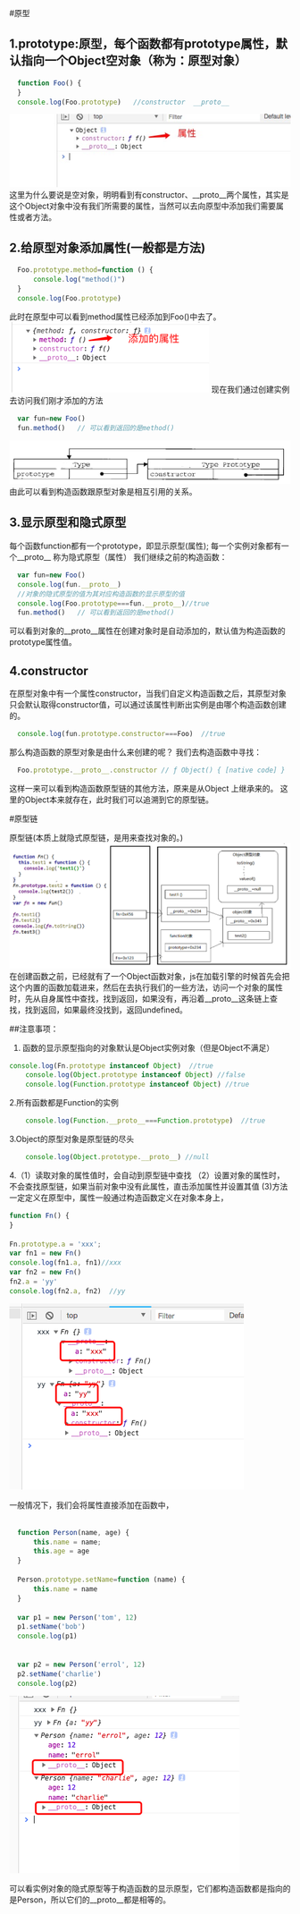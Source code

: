 #原型

## 1.prototype:原型，每个函数都有prototype属性，默认指向一个Object空对象（称为：原型对象）
  ```javascript
    function Foo() {
    }
    console.log(Foo.prototype)   //constructor  __proto__
  ```
  ![函数原型链](./image/函数原型链.jpg)
  这里为什么要说是空对象，明明看到有constructor、__proto__两个属性，其实是这个Object对象中没有我们所需要的属性，当然可以去向原型中添加我们需要属性或者方法。

## 2.给原型对象添加属性(一般都是方法)
  ````javascript
    Foo.prototype.method=function () {
        console.log("method()")
    }
    console.log(Foo.prototype) 
  ````
  此时在原型中可以看到method属性已经添加到Foo()中去了。
  ![函数原型链](./image/添加属性.png)
  现在我们通过创建实例去访问我们刚才添加的方法
  ```javascript
    var fun=new Foo()
    fun.method()   // 可以看到返回的是method()
  ```
  ![函数原型链](./image/函数的protype属性.png)
  由此可以看到构造函数跟原型对象是相互引用的关系。

## 3.显示原型和隐式原型
  每个函数function都有一个prototype，即显示原型(属性);
  每一个实例对象都有一个__proto__ 称为隐式原型（属性）
  我们继续之前的构造函数：
  ```javascript
    var fun=new Foo() 
    console.log(fun.__proto__)
    //对象的隐式原型的值为其对应构造函数的显示原型的值
    console.log(Foo.prototype===fun.__proto__)//true
    fun.method()   // 可以看到返回的是method()
   ```
   可以看到对象的__proto__属性在创建对象时是自动添加的，默认值为构造函数的prototype属性值。

## 4.constructor
  在原型对象中有一个属性constructor，当我们自定义构造函数之后，其原型对象只会默认取得constructor值，可以通过该属性判断出实例是由哪个构造函数创建的。
  ```javascript
    console.log(fun.prototype.constructor===Foo)  //true
  ```
  那么构造函数的原型对象是由什么来创建的呢？
  我们去构造函数中寻找：
  ```javascript
    Foo.prototype.__proto__.constructor // ƒ Object() { [native code] }
  ```
  这样一来可以看到构造函数原型链的其他方法，原来是从Object 上继承来的。
  这里的Object本来就存在，此时我们可以追溯到它的原型链。


#原型链

原型链(本质上就隐式原型链，是用来查找对象的。)
  ![函数原型链](./image/原型链.png)
    在创建函数之前，已经就有了一个Object函数对象，js在加载引擎的时候首先会把这个内置的函数加载进来，然后在去执行我们的一些方法，访问一个对象的属性时，先从自身属性中查找，找到返回，如果没有，再沿着__proto__这条链上查找，找到返回，如果最终没找到，返回undefined。
    
##注意事项：

1. 函数的显示原型指向的对象默认是Object实例对象（但是Object不满足）
```javascript
console.log(Fn.prototype instanceof Object)  //true
    console.log(Object.prototype instanceof Object) //false
    console.log(Function.prototype instanceof Object) //true
```

2.所有函数都是Function的实例
```javascript
    console.log(Function.__proto__===Function.prototype)  //true
```

3.Object的原型对象是原型链的尽头
```javascript
    console.log(Object.prototype.__proto__) //null
```
4.（1）读取对象的属性值时，会自动到原型链中查找
  （2）设置对象的属性时，不会查找原型链，如果当前对象中没有此属性，直击添加属性并设置其值
   (3)方法一定定义在原型中，属性一般通过构造函数定义在对象本身上，
```javascript
function Fn() {
}

Fn.prototype.a = 'xxx';
var fn1 = new Fn()
console.log(fn1.a, fn1)//xxx
var fn2 = new Fn()
fn2.a = 'yy'
console.log(fn2.a, fn2)  //yy
```
  ![原型链属性问题](./image/原型链属性问题.png)

  一般情况下，我们会将属性直接添加在函数中，
  ```javascript
 
    function Person(name, age) {
        this.name = name;
        this.age = age
    }

    Person.prototype.setName=function (name) {
        this.name = name
    }

    var p1 = new Person('tom', 12)
    p1.setName('bob')
    console.log(p1)


    var p2 = new Person('errol', 12)
    p2.setName('charlie')
    console.log(p2)
```
  ![方法问题](./image/方法问题.png)

可以看实例对象的隐式原型等于构造函数的显示原型，它们都构造函数都是指向的是Person，所以它们的__proto__都是相等的。
